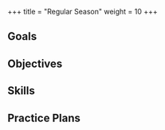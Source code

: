 +++
title = "Regular Season"
weight = 10
+++

## Goals

## Objectives

## Skills

## Practice Plans
